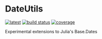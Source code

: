 # DateUtils
[![latest](https://img.shields.io/badge/docs-latest-blue.svg)](https://invenia.pages.invenia.ca/DateUtils.jl/)
[![build status](https://gitlab.invenia.ca/invenia/DateUtils.jl/badges/master/build.svg)](https://gitlab.invenia.ca/invenia/DateUtils.jl/commits/master)
[![coverage](https://gitlab.invenia.ca/invenia/DateUtils.jl/badges/master/coverage.svg)](https://gitlab.invenia.ca/invenia/DateUtils.jl/commits/master)

Experimental extensions to Julia's Base.Dates
